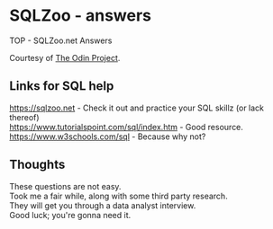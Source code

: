 # SQLZoo - answers
TOP - SQLZoo.net Answers

Courtesy of [The Odin Project](https://www.theodinproject.com/lessons/databases-sql-zoo).

## Links for SQL help
https://sqlzoo.net - Check it out and practice your SQL skillz (or lack thereof)<br>
https://www.tutorialspoint.com/sql/index.htm - Good resource.<br>
https://www.w3schools.com/sql - Because why not?

## Thoughts
These questions are not easy.<br>
Took me a fair while, along with some third party research.<br>
They will get you through a data analyst interview.<br>
Good luck; you're gonna need it.<br>
